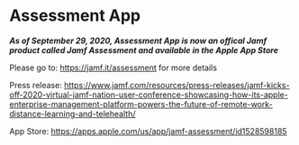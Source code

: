 # Assessment App

***As of September 29, 2020, Assessment App is now an offical Jamf product called Jamf Assessment and available in the Apple App Store***

Please go to: https://jamf.it/assessment for more details

Press release:
https://www.jamf.com/resources/press-releases/jamf-kicks-off-2020-virtual-jamf-nation-user-conference-showcasing-how-its-apple-enterprise-management-platform-powers-the-future-of-remote-work-distance-learning-and-telehealth/

App Store: 
https://apps.apple.com/us/app/jamf-assessment/id1528598185



